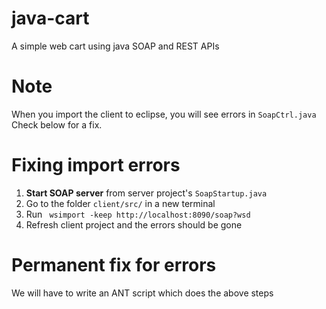 # java-cart
A simple web cart using java SOAP and REST APIs

# Note
When you import the client to eclipse, you will see errors in ```SoapCtrl.java``` Check below for a fix.

# Fixing import errors
1. <b>Start SOAP server</b> from server project's ```SoapStartup.java```
2. Go to the folder ```client/src/``` in a new terminal
3. Run ``` wsimport -keep http://localhost:8090/soap?wsd```
4. Refresh client project and the errors should be gone

# Permanent fix for errors
We will have to write an ANT script which does the above steps
